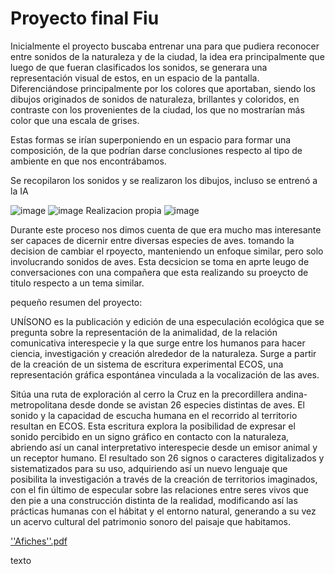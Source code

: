 # Proyecto final Fiu

Inicialmente el proyecto buscaba entrenar una para que pudiera reconocer entre sonidos de la naturaleza y de la ciudad, la idea era principalmente que luego de que fueran clasificados los sonidos, se generara una representación visual de estos, en un espacio de la pantalla. Diferenciándose principalmente por los colores que aportaban, siendo los dibujos originados de sonidos de naturaleza, brillantes y coloridos, en contraste con los provenientes de la ciudad, los que no mostrarían más color que una escala de grises.

Estas formas se irían superponiendo en un espacio para formar una composición, de la que podrían darse conclusiones respecto al tipo de ambiente en que nos encontrábamos.

Se recopilaron los sonidos y se realizaron los dibujos, incluso se entrenó a la IA

![image](https://github.com/Toomanypanchos/audiv027-2023-2/assets/89993556/b3f4ae1f-ac21-483f-ae76-1ab5fd83afa3)
![image](https://github.com/Toomanypanchos/audiv027-2023-2/assets/89993556/84639235-cca9-4164-9a7c-17a7c8d1dc30)
Realizacion propia
![image](https://github.com/Toomanypanchos/audiv027-2023-2/assets/89993556/fe25a88f-8d14-40b8-a40e-869fd54fa781)

Durante este proceso nos dimos cuenta de que era mucho mas interesante ser capaces de dicernir entre diversas especies de aves. tomando la decision de cambiar el rpoyecto, manteniendo un enfoque similar, pero solo involucrando sonidos de aves.
Esta decsicion se toma en aprte leugo de conversaciones con una compañera que esta realizando su proeycto de titulo respecto a un tema similar.

pequeño resumen del proyecto:

UNÍSONO es la publicación y edición de una especulación ecológica que se pregunta sobre la representación de la animalidad, de la relación comunicativa interespecie y la que surge entre los humanos para hacer ciencia, investigación y creación alrededor de la naturaleza. Surge a partir de la creación de un sistema de escritura experimental ECOS, una representación gráfica espontánea vinculada a la vocalización de las aves. 

Sitúa una ruta de exploración al cerro la Cruz en la precordillera andina-metropolitana desde donde se avistan 26 especies distintas de aves. El sonido y la capacidad de escucha humana en el recorrido al territorio resultan en ECOS. Esta escritura explora la posibilidad de expresar el sonido percibido en un signo gráfico en contacto con la naturaleza, abriendo así un canal interpretativo interespecie desde un emisor animal y un receptor humano. El resultado son 26 signos o caracteres digitalizados y sistematizados para su uso, adquiriendo así un nuevo lenguaje que posibilita la investigación a través de la creación de territorios imaginados, con el fin último de especular sobre las relaciones entre seres vivos que den pie a una construcción distinta de la realidad, modificando así las prácticas humanas con el hábitat y el entorno natural, generando a su vez un acervo cultural del patrimonio sonoro del paisaje que habitamos. 

[''Afiches''.pdf](https://github.com/Toomanypanchos/audiv027-2023-2/files/13454963/Afiches.pdf)



texto
